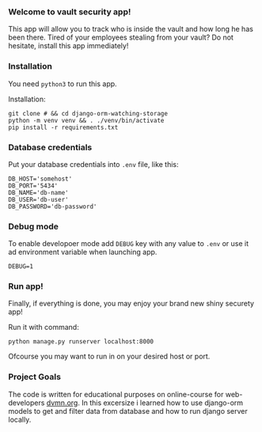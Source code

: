 ### Welcome to vault security app!

 This app will allow you to track who is inside the vault and how long he has been there. Tired of your employees stealing from your vault? Do not hesitate, install this app immediately!

### Installation

You need `python3` to run this app.

Installation:
```
git clone # && cd django-orm-watching-storage
python -m venv venv && . ./venv/bin/activate
pip install -r requirements.txt
```

### Database credentials

Put your database credentials into `.env` file, like this:

```
DB_HOST='somehost'
DB_PORT='5434'
DB_NAME='db-name'
DB_USER='db-user'
DB_PASSWORD='db-password'
```

### Debug mode
To enable developoer mode add `DEBUG` key with any value to `.env` or use it ad environment variable when launching app.
```
DEBUG=1
```

### Run app!

Finally, if everything is done, you may enjoy your brand new shiny securety app!

Run it with command:

```
python manage.py runserver localhost:8000
```

Ofcourse you may want to run in on your desired host or port.

### Project Goals

The code is written for educational purposes on online-course for web-developers [dvmn.org](https://dvmn.org/). In this excersize i learned how to use django-orm models to get and filter data from database and how to run django server locally.

